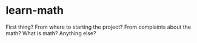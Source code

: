 # learn-math
First thing? 
From where to starting the project? From complaints about the math? What is math? Anything else? 

